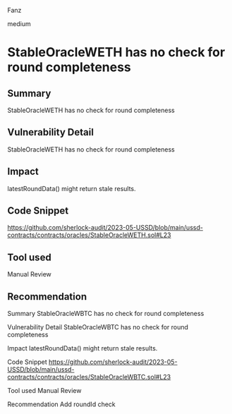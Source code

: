 Fanz

medium

# StableOracleWETH has no check for round completeness

## Summary
StableOracleWETH has no check for round completeness
## Vulnerability Detail
StableOracleWETH has no check for round completeness
## Impact
latestRoundData() might return stale results.

## Code Snippet
https://github.com/sherlock-audit/2023-05-USSD/blob/main/ussd-contracts/contracts/oracles/StableOracleWETH.sol#L23
## Tool used

Manual Review

## Recommendation

Summary
StableOracleWBTC has no check for round completeness

Vulnerability Detail
StableOracleWBTC has no check for round completeness

Impact
latestRoundData() might return stale results.

Code Snippet
https://github.com/sherlock-audit/2023-05-USSD/blob/main/ussd-contracts/contracts/oracles/StableOracleWBTC.sol#L23

Tool used
Manual Review

Recommendation
Add roundId check

